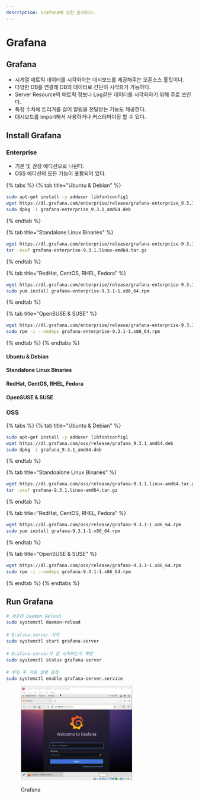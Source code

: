 ```yaml
---
description: Grafana에 관한 문서이다.
---
```


# Grafana

## Grafana <a href="#grafana-grafana" id="grafana-grafana"></a>

* 시계열 매트릭 데이터를 시각화하는 대시보드를 제공해주는 오픈소스 툴킷이다.
* 다양한 DB를 연결해 DB의 데이터로 간단히 시각화가 가능하다.
* Server Resource의 매트릭 정보나 Log같은 데이터를 시각화하기 위해 주로 쓰인다.
* 특정 수치에 트리거를 걸어 알림을 전달받는 기능도 제공한다.
* 대시보드를 import해서 사용하거나 커스터마이징 할 수 있다.

## Install Grafana <a href="#grafana-installgrafana" id="grafana-installgrafana"></a>

### Enterprise <a href="#grafana-enterprise" id="grafana-enterprise"></a>

* 기본 및 권장 에디션으로 나뉜다.
* OSS 에디션의 모든 기능이 포함되어 있다.

{% tabs %}
{% tab title="Ubuntu & Debian" %}
```bash
sudo apt-get install -y adduser libfontconfig1
wget https://dl.grafana.com/enterprise/release/grafana-enterprise_9.3.1_amd64.deb
sudo dpkg -i grafana-enterprise_9.3.1_amd64.deb
```
{% endtab %}

{% tab title="Standalone Linux Binaries" %}
```bash
wget https://dl.grafana.com/enterprise/release/grafana-enterprise-9.3.1.linux-amd64.tar.gz
tar -zxvf grafana-enterprise-9.3.1.linux-amd64.tar.gz
```
{% endtab %}

{% tab title="RedHat, CentOS, RHEL, Fedora" %}
```bash
wget https://dl.grafana.com/enterprise/release/grafana-enterprise-9.3.1-1.x86_64.rpm
sudo yum install grafana-enterprise-9.3.1-1.x86_64.rpm
```
{% endtab %}

{% tab title="OpenSUSE & SUSE" %}
```bash
wget https://dl.grafana.com/enterprise/release/grafana-enterprise-9.3.1-1.x86_64.rpm
sudo rpm -i --nodeps grafana-enterprise-9.3.1-1.x86_64.rpm
```
{% endtab %}
{% endtabs %}

#### Ubuntu & Debian

#### Standalone Linux Binaries

#### RedHat, CentOS, RHEL, Fedora

#### OpenSUSE & SUSE <a href="#grafana-opensuse-and-suse" id="grafana-opensuse-and-suse"></a>

### OSS <a href="#grafana-oss" id="grafana-oss"></a>

{% tabs %}
{% tab title="Ubuntu & Debian" %}
```bash
sudo apt-get install -y adduser libfontconfig1
wget https://dl.grafana.com/oss/release/grafana_9.3.1_amd64.deb
sudo dpkg -i grafana_9.3.1_amd64.deb
```
{% endtab %}

{% tab title="Standoalone Linux Binaries" %}
```bash
wget https://dl.grafana.com/oss/release/grafana-9.3.1.linux-amd64.tar.gz
tar -zxvf grafana-9.3.1.linux-amd64.tar.gz
```
{% endtab %}

{% tab title="RedHat, CentOS, RHEL, Fedora" %}
```bash
wget https://dl.grafana.com/oss/release/grafana-9.3.1-1.x86_64.rpm
sudo yum install grafana-9.3.1-1.x86_64.rpm
```
{% endtab %}

{% tab title="OpenSUSE & SUSE" %}
```bash
wget https://dl.grafana.com/oss/release/grafana-9.3.1-1.x86_64.rpm
sudo rpm -i --nodeps grafana-9.3.1-1.x86_64.rpm
```
{% endtab %}
{% endtabs %}

## Run Grafana

```bash
# 새로운 Daemon Reload
sudo systemctl daemon-reload
 
# Grafana-server 시작
sudo systemctl start grafana-server
 
# Grafana-server가 잘 시작되는지 확인
sudo systemctl status grafana-server
 
# 부팅 후 자동 실행 설정
sudo systemctl enable grafana-server.service
```

<figure><img src="../../.gitbook/assets/image (132).png" alt=""><figcaption><p>Grafana</p></figcaption></figure>
